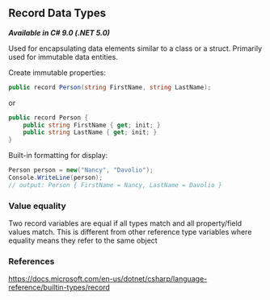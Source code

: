 ## Record Data Types

__*Available in C# 9.0 (.NET 5.0)*__

Used for encapsulating data elements similar to a class or a struct. Primarily used for immutable data entities.

Create immutable properties:

```C#
public record Person(string FirstName, string LastName);
```

or

```C#
public record Person {
    public string FirstName { get; init; }
    public string LastName { get; init; }
}
```

Built-in formatting for display:

```C#
Person person = new("Nancy", "Davolio");
Console.WriteLine(person);
// output: Person { FirstName = Nancy, LastName = Davolio }
```

### Value equality

Two record variables are equal if all types match and all property/field values match. This is different from other reference type variables where equality means they refer to the same object

### References

https://docs.microsoft.com/en-us/dotnet/csharp/language-reference/builtin-types/record

